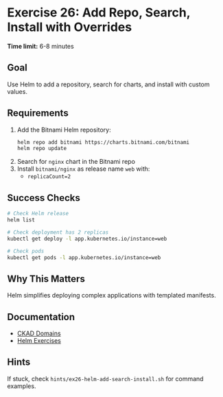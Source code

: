 # Exercise 26: Add Repo, Search, Install with Overrides

**Time limit:** 6-8 minutes

## Goal
Use Helm to add a repository, search for charts, and install with custom values.

## Requirements
1. Add the Bitnami Helm repository:
   ```bash
   helm repo add bitnami https://charts.bitnami.com/bitnami
   helm repo update
   ```
2. Search for `nginx` chart in the Bitnami repo
3. Install `bitnami/nginx` as release name `web` with:
   - `replicaCount=2`

## Success Checks
```bash
# Check Helm release
helm list

# Check deployment has 2 replicas
kubectl get deploy -l app.kubernetes.io/instance=web

# Check pods
kubectl get pods -l app.kubernetes.io/instance=web
```

## Why This Matters
Helm simplifies deploying complex applications with templated manifests.

## Documentation
- [CKAD Domains](https://training.linuxfoundation.org/certification/certified-kubernetes-application-developer-ckad/)
- [Helm Exercises](https://github.com/dgkanatsios/CKAD-exercises/blob/main/h.helm.md)

## Hints
If stuck, check `hints/ex26-helm-add-search-install.sh` for command examples.
